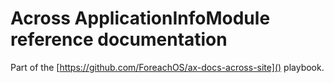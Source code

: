 # Across ApplicationInfoModule reference documentation

Part of the [https://github.com/ForeachOS/ax-docs-across-site]() playbook.
